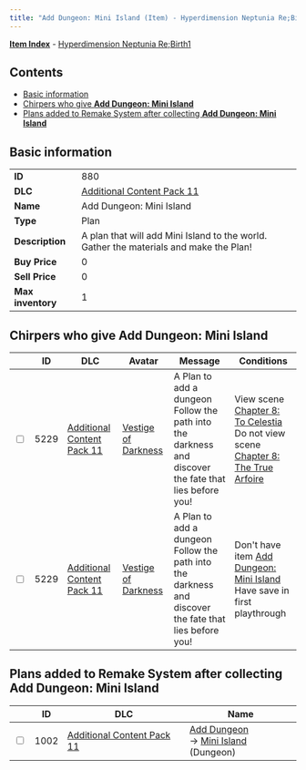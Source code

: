 ```yaml
---
title: "Add Dungeon: Mini Island (Item) - Hyperdimension Neptunia Re;Birth1"
---
```


[**Item Index**](/neptunia/rb1/item/index.html) - [Hyperdimension Neptunia Re;Birth1](/neptunia/rb1)

## Contents

- [Basic information](#basic-information)
- [Chirpers who give **Add Dungeon: Mini Island**](#chirpers-who-give-add-dungeon-mini-island)
- [Plans added to Remake System after collecting **Add Dungeon: Mini Island**](#plans-added-to-remake-system-after-collecting-add-dungeon-mini-island)

## Basic information

|   |   |
| -- | -- |
| **ID** | 880 |
| **DLC** | [Additional Content Pack 11](/neptunia/rb1/dlc/20-pack11.html) |
| **Name** | Add Dungeon: Mini Island |
| **Type** | Plan |
| **Description** | A plan that will add Mini Island to the world. Gather the materials and make the Plan! |
| **Buy Price** | 0 |
| **Sell Price** | 0 |
| **Max inventory** | 1 |


## Chirpers who give **Add Dungeon: Mini Island**

|    | ID | DLC | Avatar | Message | Conditions |
| -- | -- | --- | ------ | ------- | ---------- |
| <input type="checkbox" id="rb1-chirper-event-20-5229" class="trackbox" /> | 5229 | [Additional Content Pack 11](/neptunia/rb1/dlc/20-pack11.html) | [Vestige of Darkness](/neptunia/rb1/undefined/1-249-vestige-of-darkness.html) | A Plan to add a dungeon<br />Follow the path into the darkness and discover the fate that lies before you! | View scene [Chapter 8: To Celestia](/neptunia/rb1/scene/1-805-chapter-8-to-celestia.html)<br />Do not view scene [Chapter 8: The True Arfoire](/neptunia/rb1/scene/1-807-chapter-8-the-true-arfoire.html) |
| <input type="checkbox" id="rb1-chirper-event-20-5229" class="trackbox" /> | 5229 | [Additional Content Pack 11](/neptunia/rb1/dlc/20-pack11.html) | [Vestige of Darkness](/neptunia/rb1/undefined/1-249-vestige-of-darkness.html) | A Plan to add a dungeon<br />Follow the path into the darkness and discover the fate that lies before you! | Don't have item [Add Dungeon: Mini Island](/neptunia/rb1/item/20-880-add-dungeon-mini-island.html)<br />Have save in first playthrough |


## Plans added to Remake System after collecting **Add Dungeon: Mini Island**

|    | ID | DLC | Name |
| -- | -- | --- | ---- |
| <input type="checkbox" id="rb1-remake-20-1002" class="trackbox" /> | 1002 | [Additional Content Pack 11](/neptunia/rb1/dlc/20-pack11.html) | [Add Dungeon](/neptunia/rb1/remake/20-1002-add-dungeon.html)<br /> → [Mini Island](/neptunia/rb1/dungeon/20-302-mini-island.html) (Dungeon) |
